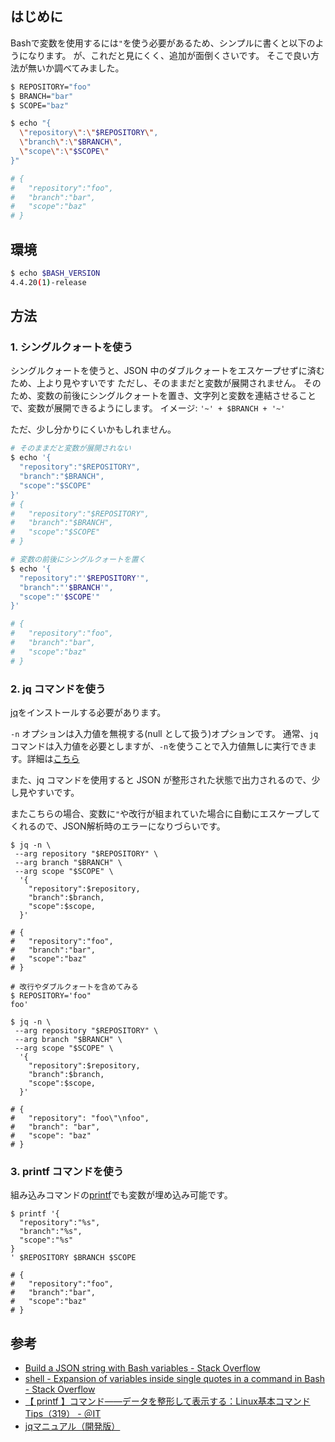 ## はじめに

Bashで変数を使用するには`"`を使う必要があるため、シンプルに書くと以下のようになります。
が、これだと見にくく、追加が面倒くさいです。
そこで良い方法が無いか調べてみました。

```sh
$ REPOSITORY="foo"
$ BRANCH="bar"
$ SCOPE="baz"

$ echo "{
  \"repository\":\"$REPOSITORY\",
  \"branch\":\"$BRANCH\",
  \"scope\":\"$SCOPE\"
}"

# {
#   "repository":"foo",
#   "branch":"bar",
#   "scope":"baz"
# }

```

## 環境

```sh
$ echo $BASH_VERSION
4.4.20(1)-release
```

## 方法

### 1. シングルクォートを使う

シングルクォートを使うと、JSON 中のダブルクォートをエスケープせずに済むため、上より見やすいです
ただし、そのままだと変数が展開されません。
そのため、変数の前後にシングルクォートを置き、文字列と変数を連結させることで、変数が展開できるようにします。
イメージ: `'~' + $BRANCH + '~'`

ただ、少し分かりにくいかもしれません。

```sh
# そのままだと変数が展開されない
$ echo '{
  "repository":"$REPOSITORY",
  "branch":"$BRANCH",
  "scope":"$SCOPE"
}'
# {
#   "repository":"$REPOSITORY",
#   "branch":"$BRANCH",
#   "scope":"$SCOPE"
# }

# 変数の前後にシングルクォートを置く
$ echo '{
  "repository":"'$REPOSITORY'",
  "branch":"'$BRANCH'",
  "scope":"'$SCOPE'"
}'

# {
#   "repository":"foo",
#   "branch":"bar",
#   "scope":"baz"
# }
```

### 2. jq コマンドを使う

[jq](https://stedolan.github.io/jq/)をインストールする必要があります。

`-n` オプションは入力値を無視する(null として扱う)オプションです。
通常、`jq`コマンドは入力値を必要としますが、`-n`を使うことで入力値無しに実行できます。詳細は[こちら](https://stedolan.github.io/jq/manual/)

また、jq コマンドを使用すると JSON が整形された状態で出力されるので、少し見やすいです。

またこちらの場合、変数に`"`や改行が組まれていた場合に自動にエスケープしてくれるので、JSON解析時のエラーになりづらいです。

```shell
$ jq -n \
 --arg repository "$REPOSITORY" \
 --arg branch "$BRANCH" \
 --arg scope "$SCOPE" \
  '{
    "repository":$repository,
    "branch":$branch,
    "scope":$scope,
  }'

# {
#   "repository":"foo",
#   "branch":"bar",
#   "scope":"baz"
# }

# 改行やダブルクォートを含めてみる
$ REPOSITORY='foo"
foo'

$ jq -n \
 --arg repository "$REPOSITORY" \
 --arg branch "$BRANCH" \
 --arg scope "$SCOPE" \
  '{
    "repository":$repository,
    "branch":$branch,
    "scope":$scope,
  }'

# {
#   "repository": "foo\"\nfoo",
#   "branch": "bar",
#   "scope": "baz"
# }
```

### 3. printf コマンドを使う

組み込みコマンドの[printf](https://www.atmarkit.co.jp/ait/articles/1907/05/news012.html)でも変数が埋め込み可能です。

```shell
$ printf '{
  "repository":"%s",
  "branch":"%s",
  "scope":"%s"
}
' $REPOSITORY $BRANCH $SCOPE

# {
#   "repository":"foo",
#   "branch":"bar",
#   "scope":"baz"
# }
```

## 参考

- [Build a JSON string with Bash variables - Stack Overflow](https://stackoverflow.com/questions/48470049/build-a-json-string-with-bash-variables)
- [shell - Expansion of variables inside single quotes in a command in Bash - Stack Overflow](https://stackoverflow.com/questions/13799789/expansion-of-variables-inside-single-quotes-in-a-command-in-bash)
- [【 printf 】コマンド――データを整形して表示する：Linux基本コマンドTips（319） - ＠IT](https://www.atmarkit.co.jp/ait/articles/1907/05/news012.html)
- [jqマニュアル（開発版）](https://stedolan.github.io/jq/manual/)
